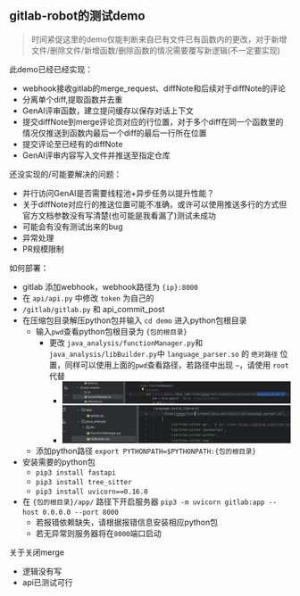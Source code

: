 ## gitlab-robot的测试demo

> 时间紧促这里的demo仅能判断来自已有文件已有函数内的更改，对于新增文件/删除文件/新增函数/删除函数的情况需要覆写新逻辑(不一定要实现)

此demo已经已经实现：
- webhook接收gitlab的merge_request、diffNote和后续对于diffNote的评论
- 分离单个diff,提取函数并去重
- GenAI评审函数，建立提问缓存以保存对话上下文
- 提交diffNote到merge评论页对应的行位置，对于多个diff在同一个函数里的情况仅推送到函数内最后一个diff的最后一行所在位置
- 提交评论至已经有的diffNote
- GenAI评审内容写入文件并推送至指定仓库

还没实现的/可能要解决的问题：
- 并行访问GenAI是否需要线程池+异步任务以提升性能？
- 关于diffNote对应行的推送位置可能不准确，或许可以使用推送多行的方式但官方文档参数没有写清楚(也可能是我看漏了)测试未成功
- 可能会有没有测试出来的bug
- 异常处理
- PR规模限制

如何部署：
- gitlab 添加webhook，webhook路径为 ``{ip}:8000``
- 在 ``api/api.py`` 中修改 ``token`` 为自己的
- ``/gitlab/gitlab.py`` 和 api_commit_post
- 在压缩包目录解压python包并输入 ``cd demo`` 进入python包根目录
  - 输入``pwd``查看python包根目录为 ``{包的根目录}``
    - 更改 ``java_analysis/functionManager.py``和``java_analysis/libBuilder.py``中 ``language_parser.so`` 的 ``绝对路径`` 位置，同样可以使用上面的``pwd``查看路径，若路径中出现 ``~``，请使用 ``root`` 代替
      - ![](resource/1.png)
      - ![](resource/2.png)
  - 添加python路径 ``export PYTHONPATH=$PYTHONPATH:{包的根目录}``
- 安装需要的python包
  - ``pip3 install fastapi``
  - ``pip3 install tree_sitter``
  - ``pip3 install uvicorn==0.16.0``
- 在 ``{包的根目录}/app/`` 路径下开启服务器 ``pip3 -m uvicorn gitlab:app --host 0.0.0.0 --port 8000``
  - 若报错依赖缺失，请根据报错信息安装相应python包
  - 若无异常则服务器将在``8000``端口启动

关于关闭merge
- 逻辑没有写
- api已测试可行